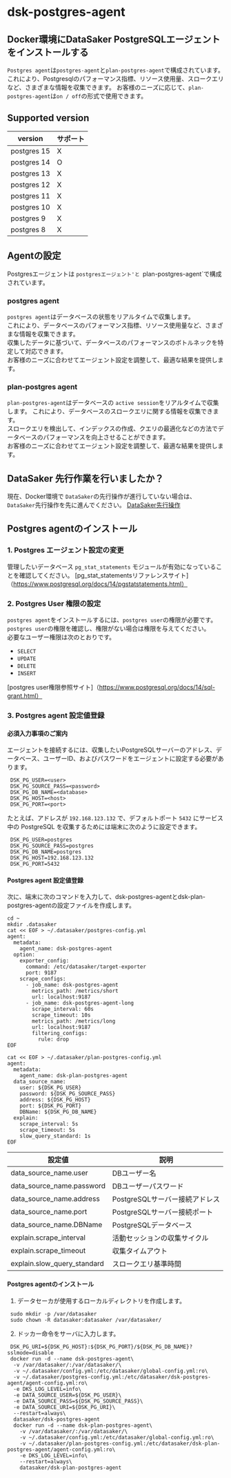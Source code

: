 # dsk-postgres-agent

## Docker環境にDataSaker PostgreSQLエージェントをインストールする

`Postgres agent`は`postgres-agent`と`plan-postgres-agent`で構成されています。
これにより、Postgresqlのパフォーマンス指標、リソース使用量、スロークエリなど、さまざまな情報を収集できます。
お客様のニーズに応じて、`plan-postgres-agent`は`on / off`の形式で使用できます。

## Supported version

| version |サポート|
| ----------- | ------- |
| postgres 15 | X |
| postgres 14 | O |
| postgres 13 | X |
| postgres 12 | X |
| postgres 11 | X |
| postgres 10 | X |
| postgres 9 | X |
| postgres 8 | X |

## Agentの設定

Postgresエージェントは `postgresエージェント'と `plan-postgres-agent`で構成されています。

### postgres agent

`postgres agent`はデータベースの状態をリアルタイムで収集します。\
これにより、データベースのパフォーマンス指標、リソース使用量など、さまざまな情報を収集できます。\
収集したデータに基づいて、データベースのパフォーマンスのボトルネックを特定して対応できます。\
お客様のニーズに合わせてエージェント設定を調整して、最適な結果を提供します。

### plan-postgres agent

`plan-postgres-agent`はデータベースの `active session`をリアルタイムで収集します。
これにより、データベースのスロークエリに関する情報を収集できます。\
スロークエリを検出して、インデックスの作成、クエリの最適化などの方法でデータベースのパフォーマンスを向上させることができます。\
お客様のニーズに合わせてエージェント設定を調整して、最適な結果を提供します。

## DataSaker 先行作業を行いましたか？

現在、Docker環境で `DataSaker`の先行操作が進行していない場合は、 `DataSaker`先行操作を先に進んでください。 [DataSaker先行操作](dsk-postgres-agent/ja/$%7BPREPARATION\_MANUAL\_JP%7D/)

## Postgres agentのインストール

### 1. Postgres エージェント設定の変更

管理したいデータベース `pg_stat_statements` モジュールが有効になっていることを確認してください。
[pg\_stat\_statementsリファレンスサイト]（https://www.postgresql.org/docs/14/pgstatstatements.html）

### 2. Postgres User 権限の設定

`postgres agent`をインストールするには、`postgres user`の権限が必要です。\
`postgres user`の権限を確認し、権限がない場合は権限を与えてください。\
必要なユーザー権限は次のとおりです。

* `SELECT`
* `UPDATE`
* `DELETE`
* `INSERT`

[postgres user権限参照サイト]（https://www.postgresql.org/docs/14/sql-grant.html）

### 3. Postgres agent 設定値登録

#### 必須入力事項のご案内

エージェントを接続するには、収集したいPostgreSQLサーバーのアドレス、データベース、ユーザーID、およびパスワードをエージェントに設定する必要があります。
```shell
 DSK_PG_USER=<user>
 DSK_PG_SOURCE_PASS=<password>
 DSK_PG_DB_NAME=<database>
 DSK_PG_HOST=<host>
 DSK_PG_PORT=<port>
```
たとえば、アドレスが `192.168.123.132` で、デフォルトポート `5432` にサービス中の PostgreSQL を収集するためには端末に次のように設定できます。
```shell
 DSK_PG_USER=postgres
 DSK_PG_SOURCE_PASS=postgres
 DSK_PG_DB_NAME=postgres
 DSK_PG_HOST=192.168.123.132
 DSK_PG_PORT=5432
```
#### Postgres agent 設定値登録

次に、端末に次のコマンドを入力して、dsk-postgres-agentとdsk-plan-postgres-agentの設定ファイルを作成します。
```shell
cd ~
mkdir .datasaker
cat << EOF > ~/.datasaker/postgres-config.yml
agent:
  metadata:
    agent_name: dsk-postgres-agent
  option:
    exporter_config:
      command: /etc/datasaker/target-exporter
      port: 9187
    scrape_configs:
      - job_name: dsk-postgres-agent
        metrics_path: /metrics/short
        url: localhost:9187
      - job_name: dsk-postgres-agent-long
        scrape_interval: 60s
        scrape_timeout: 10s
        metrics_path: /metrics/long
        url: localhost:9187
        filtering_configs:
          rule: drop
EOF

cat << EOF > ~/.datasaker/plan-postgres-config.yml
agent:
  metadata:
    agent_name: dsk-plan-postgres-agent
  data_source_name:
    user: ${DSK_PG_USER}
    password: ${DSK_PG_SOURCE_PASS}
    address: ${DSK_PG_HOST}
    port: ${DSK_PG_PORT}
    DBName: ${DSK_PG_DB_NAME}
  explain:
    scrape_interval: 5s
    scrape_timeout: 5s
    slow_query_standard: 1s
EOF
```
|設定値|説明
| ----------------------------- | ------------------------ |
| data\_source\_name.user | DBユーザー名|
| data\_source\_name.password | DBユーザーパスワード|
| data\_source\_name.address | PostgreSQLサーバー接続アドレス|
| data\_source\_name.port | PostgreSQLサーバー接続ポート|
| data\_source\_name.DBName | PostgreSQLデータベース|
| explain.scrape\_interval |活動セッションの収集サイクル|
| explain.scrape\_timeout |収集タイムアウト|
| explain.slow\_query\_standard |スロークエリ基準時間

#### Postgres agentのインストール

1. データセーカが使用するローカルディレクトリを作成します。
```shell
 sudo mkdir -p /var/datasaker
 sudo chown -R datasaker:datasaker /var/datasaker/ 
```
2. ドッカー命令をサーバに入力します。
```shell
 DSK_PG_URI=${DSK_PG_HOST}:${DSK_PG_PORT}/${DSK_PG_DB_NAME}?sslmode=disable
 docker run -d --name dsk-postgres-agent\
  -v /var/datasaker/:/var/datasaker/\
  -v ~/.datasaker/config.yml:/etc/datasaker/global-config.yml:ro\
  -v ~/.datasaker/postgres-config.yml:/etc/datasaker/dsk-postgres-agent/agent-config.yml:ro\
  -e DKS_LOG_LEVEL=info\
  -e DATA_SOURCE_USER=${DSK_PG_USER}\
  -e DATA_SOURCE_PASS=${DSK_PG_SOURCE_PASS}\
  -e DATA_SOURCE_URI=${DSK_PG_URI}\
  --restart=always\
  datasaker/dsk-postgres-agent
  docker run -d --name dsk-plan-postgres-agent\
    -v /var/datasaker/:/var/datasaker/\
    -v ~/.datasaker/config.yml:/etc/datasaker/global-config.yml:ro\
    -v ~/.datasaker/plan-postgres-config.yml:/etc/datasaker/dsk-plan-postgres-agent/agent-config.yml:ro\
    -e DKS_LOG_LEVEL=info\
    --restart=always\
    datasaker/dsk-plan-postgres-agent
```
